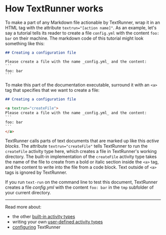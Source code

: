 # How TextRunner works

To make a part of any Markdown file actionable by TextRunner,
wrap it in an HTML tag with the attribute `textrun="[action name]"`.
As an example,
let's say a tutorial tells its reader to create a file `config.yml`
with the content `foo: bar` on their machine.
The markdown code of this tutorial might look something like this:

```markdown
## Creating a configuration file

Please create a file with the name _config.yml_ and the content:
`​``
foo: bar
`​``
```

To make this part of the documentation executable,
surround it with an `<a>` tag that specifies that we want to create a file:

<a textrun="runMarkdownInTextrun">

```markdown
## Creating a configuration file

<a textrun="createFile">
Please create a file with the name _config.yml_ and the content:
`​``
foo: bar
`​``
</a>
```

</a>

TextRunner calls parts of text documents that are marked up like this _active blocks_.
The attribute `textrun="createFile"` tells TextRunner to run the `createFile` activity type here,
which creates a file in TextRunner's working directory.
The built-in implementation of the `createFile` activity type
takes the name of the file to create
from a bold or italic section inside the `<a>` tag,
and the content to write into the file from a code block.
Text outside of `<a>` tags is ignored by TextRunner.

If you run `text-run` on the command line to test this document,
TextRunner creates a file <a textrun="verifyWorkspaceFileContent">_config.yml_
with the content `foo: bar`</a> in the `tmp` subfolder of your current directory.

<hr>

Read more about:
- the other [built-in activity types](built-in-activity-types.md)
- writing your own [user-defined activity types](user-defined-activity-types.md)
- [configuring](configuration.md) TextRunner

